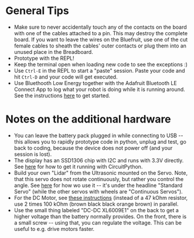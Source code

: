 # General Tips

- Make sure to never accidentally touch any of the contacts on the board with
  one of the cables attached to a pin.
  This may destroy the complete board.
  If you want to leave the wires on the Bluefruit, use one of the cut female
  cables to sheath the cables' outer contacts or plug them into an unused place
  in the Breadboard.
- Prototype with the REPL!
- Keep the terminal open when loading new code to see the exceptions :)
- Use `Ctrl-E` in the REPL to start a "paste" session.
  Paste your code and hit `Ctrl-D` and your code will get executed.
- Use Bluethooth Low Energy together with the Adafruit Bluetooth LE Connect App
  to log what your robot is doing while it is running around.
  See the instructions
  [here](https://learn.adafruit.com/circuitpython-nrf52840)
  to get started.


# Notes on the additional hardware

- You can leave the battery pack plugged in while connecting to USB -- this
  allows you to rapidly prototype code in python, unplug and test, go back to
  coding, because the device does not power off (and your session is lost).
- The display has an SSD1306 chip with I2C and runs with 3.3V directly.
  See
  [here](https://learn.adafruit.com/micropython-hardware-ssd1306-oled-display/circuitpython)
  for how to get it running with CircuitPython.
- Build your own "Lidar" from the Ultrasonic mounted on the Servo.
  Note, that this servo does not rotate continuously, but rather you control
  the angle.
  See
  [here](https://learn.adafruit.com/circuitpython-essentials/circuitpython-servo)
  for how wo use it -- it's under the headline "Standard Servo" (while the
  other servos with wheels are "Continuous Servos").
- For the DC Motor, see
  [these instructions](https://tutorial45.com/arduino-projects-arduino-dc-motor-control/)
  (instead of a 47 kOhm resistor, use 2 times 100 kOhm (brown black black
  orange brown) in parallel.
- Use the small thing labeled "DC-DC XL6009E1" on the back to get a higher
  voltage than the battery normally provides.
  On the front, there is a small screw -- using that, you can regulate the
  voltage.
  This can be useful to e.g. drive motors faster.
